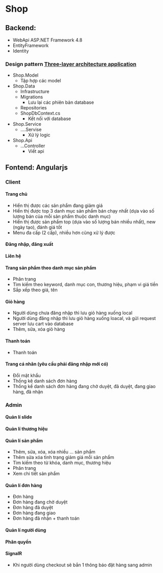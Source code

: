 # Shop
## Backend: 
+ WebApi ASP.NET Framework 4.8
+ EntityFramework
+ Identity 
### Design pattern [Three-layer architecture application](https://enlabsoftware.com/development/how-to-build-and-deploy-a-three-layer-architecture-application-with-c-sharp-net-in-practice.html?fbclid=IwAR0K2dabM_R7m8xHqMoydl3iLoegusba7yxoE5bHBTyK4vOnNRak3EXtYZ0)
  - Shop.Model
    - Tập hợp các model
  - Shop.Data
    - Infrastructure
    - Migrations
      - Lưu lại các phiên bản database
    - Repositories
    - ShopDbContext.cs
      - Kết nối với database
  - Shop.Service
    - ....Servise
      - Xử lý logic
  - Shop.Api
    - ...Controller
      - Viết api
      
      
## Fontend: Angularjs
### Client
#### Trang chủ
+ Hiển thị được các sản phẩm đang giảm giá
+ Hiển thị được top 3 danh mục sản phẩm bán chạy nhất (dựa vào số lượng bán của mỗi sản phẩm thuộc danh mục)
+ Hiển thị được sản phẩm top (dựa vào số lượng bán nhiều nhất), new (ngày tạo), đánh giá tốt
+ Menu đa cấp (2 cấp), nhiều hơn cũng xử lý được
#### Đăng nhập, đăng xuất
#### Liên hệ
#### Trang sản phẩm theo danh mục sản phẩm
+ Phân trang
+ Tìm kiếm theo keyword, danh mục con, thương hiệu, phạm vi giá tiền
+ Sắp xếp theo giá, tên
#### Giỏ hàng
+ Người dùng chưa đăng nhập thì lưu giỏ hàng xuống local
+ Người dùng đăng nhập thì lưu giỏ hàng xuống loacal, và gửi request server lưu cart vào database
+ Thêm, sửa, xóa giỏ hàng
#### Thanh toán
+ Thanh toán
#### Trang cá nhân (yêu cầu phải đăng nhập mới có)
+ Đổi mật khẩu
+ Thống kê danh sách đơn hàng
+ Thống kế danh sách đơn hàng đang chờ duyệt, đã duyệt, đang giao hàng, đã nhận
### Admin
#### Quản lí slide
#### Quản lí thương hiệu
#### Quản lí sản phẩm
+ Thêm, sửa, xóa, xóa nhiều ... sản phẩm
+ Thêm sửa xóa tình trạng giảm giá mỗi sản phẩm
+ Tìm kiếm theo từ khóa, danh mục, thương hiệu
+ Phân trang
+ Xem chi tiết sản phẩm
#### Quản lí đơn hàng
+ Đơn hàng
+ Đơn hàng đang chờ duyệt
+ Đơn hàng đã duyệt
+ Đơn hàng đang giao
+ Đơn hàng đã nhận + thanh toán
#### Quản lí người dùng
#### Phân quyền
#### SignalR
+ Khi người dùng checkout sẽ bắn 1 thông báo đặt hàng sang admin
